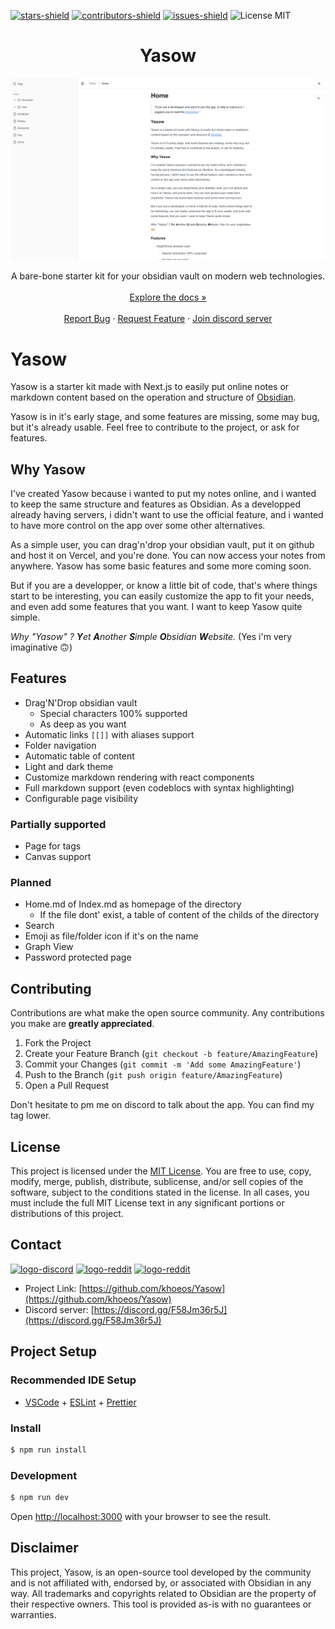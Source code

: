 [![stars-shield](https://img.shields.io/github/stars/Khoeos/Yasow.svg?style=for-the-badge)](https://github.com/Khoeos/Yasow/stargazers)
[![contributors-shield](https://img.shields.io/github/contributors/Khoeos/Yasow.svg?style=for-the-badge)](https://github.com/Khoeos/Yasow/graphs/contributors)
[![issues-shield](https://img.shields.io/github/issues/Khoeos/Yasow.svg?style=for-the-badge)](https://github.com/Khoeos/Yasow/issues)
![License MIT](https://img.shields.io/github/license/khoeos/Yasow?style=for-the-badge)

<h1 align="center">Yasow</h1>

<a href="https://github.com/khoeos/Yasow">
    <img src="https://github.com/khoeos/Yasow/blob/main/screenshots/1.png?raw=true" alt="Logo">
  </a>
  <p align="center">
    A bare-bone starter kit for your obsidian vault on modern web technologies.
    <br />
    <br/>
    <a href="https://github.com/khoeos/Yasow">Explore the docs »</a>
    <br />
    <br />
    <a href="https://github.com/khoeos/Yasow/issues">Report Bug</a>
    ·
    <a href="https://github.com/khoeos/Yasow/issues">Request Feature</a>
    ·
    <a href="https://discord.gg/F58Jm36r5J">Join discord server</a>
  </p>
</p>

# Yasow

Yasow is a starter kit made with Next.js to easily put online notes or markdown content based on the operation and structure of [Obsidian](https://obsidian.md/).

Yasow is in it's early stage, and some features are missing, some may bug, but it's already usable. Feel free to contribute to the project, or ask for features.

## Why Yasow

I've created Yasow because i wanted to put my notes online, and i wanted to keep the same structure and features as Obsidian. As a developped already having servers, i didn't want to use the official feature, and i wanted to have more control on the app over some other alternatives.

As a simple user, you can drag'n'drop your obsidian vault, put it on github and host it on Vercel, and you're done. You can now access your notes from anywhere. Yasow has some basic features and some more coming soon.

But if you are a developper, or know a little bit of code, that's where things start to be interesting, you can easily customize the app to fit your needs, and even add some features that you want. I want to keep Yasow quite simple.

*Why "Yasow" ? **Y**et **A**nother **S**imple **O**bsidian **W**ebsite.* (Yes i'm very imaginative 🙃)

## Features

- Drag'N'Drop obsidian vault
  - Special characters 100% supported
  - As deep as you want
- Automatic links `[[]]` with aliases support
- Folder navigation
- Automatic table of content
- Light and dark theme
- Customize markdown rendering with react components
- Full markdown support (even codeblocs with syntax highlighting)
- Configurable page visibility

### Partially supported
- Page for tags
- Canvas support

### Planned

- Home.md of Index.md as homepage of the directory
  - If the file dont' exist, a table of content of the childs of the directory
- Search
- Emoji as file/folder icon if it's on the name
- Graph View
- Password protected page

## Contributing

Contributions are what make the open source community. Any contributions you make are **greatly appreciated**.

1. Fork the Project
2. Create your Feature Branch (`git checkout -b feature/AmazingFeature`)
3. Commit your Changes (`git commit -m 'Add some AmazingFeature'`)
4. Push to the Branch (`git push origin feature/AmazingFeature`)
5. Open a Pull Request

Don't hesitate to pm me on discord to talk about the app. You can find my tag lower.


## License

This project is licensed under the [MIT License](https://opensource.org/license/mit). You are free to use, copy, modify, merge, publish, distribute, sublicense, and/or sell copies of the software, subject to the conditions stated in the license. In all cases, you must include the full MIT License text in any significant portions or distributions of this project.

## Contact

[![logo-discord](https://img.shields.io/badge/khoeos-grey?style=for-the-badge&logo=discord)](https://discordapp.com/users/170144954964770816)
[![logo-reddit](https://img.shields.io/badge/khoeos-grey?style=for-the-badge&logo=reddit)](https://www.reddit.com/user/khoeos/)
[![logo-reddit](https://img.shields.io/badge/Thread-grey?style=for-the-badge&logo=reddit)](https://www.reddit.com/user/khoeos/)

- Project Link: [https://github.com/khoeos/Yasow](https://github.com/khoeos/Yasow)
- Discord server: [https://discord.gg/F58Jm36r5J](https://discord.gg/F58Jm36r5J)

## Project Setup

### Recommended IDE Setup

- [VSCode](https://code.visualstudio.com/) + [ESLint](https://marketplace.visualstudio.com/items?itemName=dbaeumer.vscode-eslint) + [Prettier](https://marketplace.visualstudio.com/items?itemName=esbenp.prettier-vscode)

### Install

```bash
$ npm run install
```

### Development

```bash
$ npm run dev
```

Open [http://localhost:3000](http://localhost:3000) with your browser to see the result.

## Disclaimer

This project, Yasow, is an open-source tool developed by the community and is not affiliated with, endorsed by, or associated with Obsidian in any way. All trademarks and copyrights related to Obsidian are the property of their respective owners. This tool is provided as-is with no guarantees or warranties.
